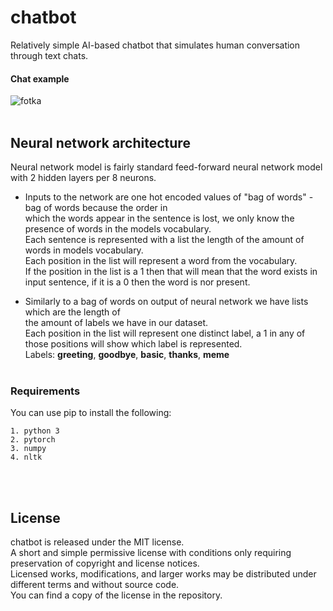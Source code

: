 # chatbot
Relatively simple AI-based chatbot that simulates human conversation through text chats.

#### Chat example<br />
![fotka](https://user-images.githubusercontent.com/54076398/85853585-0e969500-b7b3-11ea-92ee-d193637dd0df.jpg)
<br /><br />

## Neural network architecture
Neural network model is fairly standard feed-forward neural network model with 2 hidden layers per 8 neurons.<br />

- Inputs to the network are one hot encoded values of "bag of words" - bag of words because the order in<br />
which the words appear in the sentence is lost, we only know the presence of words in the models vocabulary.<br />
Each sentence is represented with a list the length of the amount of words in models vocabulary.<br />
Each position in the list will represent a word from the vocabulary.<br/>
If the position in the list is a 1 then that will mean that the word exists in input sentence, if it is a 0 then the word is nor present.<br/>

- Similarly to a bag of words on output of neural network we have lists which are the length of <br /> 
the amount of labels we have in our dataset.<br /> 
Each position in the list will represent one distinct label, a 1 in any of those positions will show which label is represented.<br />
Labels: **greeting**, **goodbye**, **basic**, **thanks**, **meme**
<br/><br/>

### Requirements
You can use pip to install the following:
```
1. python 3
2. pytorch
3. numpy
4. nltk
```
<br /><br />

## License
chatbot is released under the MIT license.<br />
A short and simple permissive license with conditions only requiring preservation of copyright and license notices.<br />
Licensed works, modifications, and larger works may be distributed under different terms and without source code.<br />
You can find a copy of the license in the repository.
